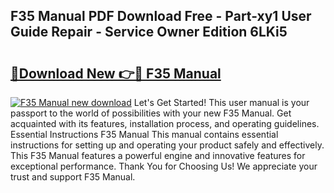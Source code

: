 ## F35 Manual PDF Download Free - Part-xy1 User Guide Repair - Service Owner Edition 6LKi5

# <h2><a href="http://bc2675.oget.top/?id=F35+Manual">🔗Download New 👉🔴 F35 Manual</a></h2>

[![F35 Manual new download](https://i.imgur.com/5g1atiW.png)](http://bc2675.oget.top/?id=F35+Manual)
Let's Get Started! This user manual is your passport to the world of possibilities with your new F35 Manual. Get acquainted with its features, installation process, and operating guidelines. Essential Instructions F35 Manual This manual contains essential instructions for setting up and operating your product safely and effectively. This F35 Manual features a powerful engine and innovative features for exceptional performance. Thank You for Choosing Us! We appreciate your trust and support F35 Manual.
